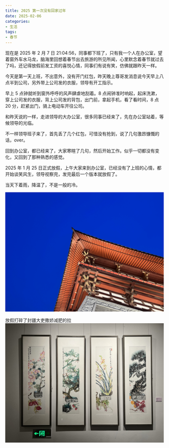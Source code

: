 ```yaml
---
title: 2025 第一次没有回家过年
date: 2025-02-06
categories:
- 生活
tags:
- 春节
---
```

现在是 2025 年 2 月 7 日 21:04:56，同事都下班了，只有我一个人在办公室，望着窗外车水马龙，脑海里回想着春节出去旅游的所见所闻，心里默念着春节就过去了吗，还记得放假前发工资的喜悦心情，同事们有说有笑，仿佛就跟昨天一样。

今天是第一天上班，不出意外，没有开门红包，昨天晚上尊哥发消息说今天早上八点半到公司，另外带上公司发的衣服，领导有开工指示。

早上 5 点钟就听到窗外呼呼的风声肆虐地刮着。8 点闹钟准时响起，起床洗漱，穿上公司发的衣服，背上公司发的背包，出门前，拿起手机，看了看时间，8 点 20 分，赶紧出门，骑上电动车开往公司。

和昨天说的一样，走进领导的大办公室，很多同事已经来了，先在办公室站着，等候领导的光临。

不一样领导班子来了，首先丢了几个红包，可惜没有抢到，说了几句激昂慷慨的话，over。

回到办公室，都已经来了，大家寒暄了几句，然后开始工作。似乎一切都没有变化，又回到了那种熟悉的感觉。

2025 年 1 月 25 日正式放假，上午大家来到办公室，已经没有了上班的心情，都开始谈笑风生，领导视察完，发完最后一个版本就放假了。

当天下着雨，降温了，不是一般的冷。



![alt text](/images/cn/C8AD84A0-F006-42E8-82DD-65B4E21C632E_1_102_o.jpeg)



放假打碎了封疆大吏撒娇减肥的拉![alt text](/images/cn/03386984-A723-4D38-952D-FF00BBEF48CC_1_105_c.jpeg)
